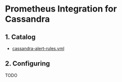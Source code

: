 # Prometheus Integration for Cassandra

## 1. Catalog

- [cassandra-alert-rules.yml](cassandra-alert-rules.yml)

## 2. Configuring

TODO
